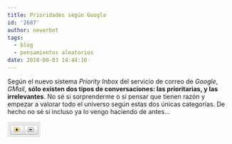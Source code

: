 ```yaml
---
title: Prioridades según Google
id: '2687'
author: neverbot
tags:
  - blog
  - pensamientos aleatorios
date: 2010-09-03 14:44:10
---
```


Según el nuevo sistema _Priority Inbox_ del servicio de correo de _Google_, _GMail_, **sólo existen dos tipos de conversaciones: las prioritarias, y las irrelevantes**. No sé si sorprenderme o si pensar que tienen razón y empezar a valorar todo el universo según estas dos únicas categorías. De hecho no sé si incluso ya lo vengo haciendo de antes...

![irrelevantes.png](./prioridades-segun-google/irrelevantes.png)
